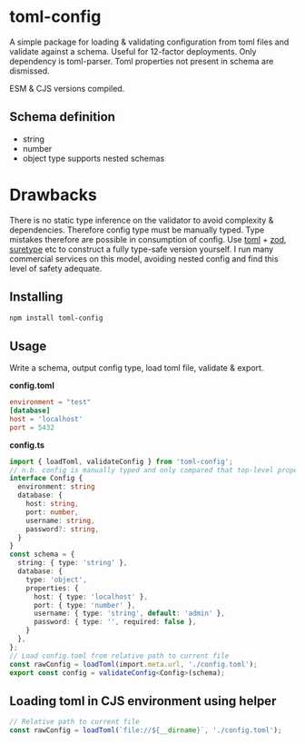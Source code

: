 # toml-config

A simple package for loading & validating configuration from toml files and validate against a schema. Useful for 12-factor deployments. Only dependency is toml-parser. Toml properties not present in schema are dismissed.

ESM & CJS versions compiled.

## Schema definition
- string
- number
- object type supports nested schemas

# Drawbacks
There is no static type inference on the validator to avoid complexity & dependencies. Therefore config type must be manually typed. Type mistakes therefore are possible in consumption of config. Use [toml](https://www.npmjs.com/package/toml) + [zod](https://zod.dev/), [suretype](https://github.com/grantila/suretype) etc to construct a fully type-safe version yourself. I run many commercial services on this model, avoiding nested config and find this level of safety adequate.

## Installing
```bash
npm install toml-config
```

## Usage
Write a schema, output config type, load toml file, validate & export.

**config.toml**
```toml
environment = "test"
[database]
host = 'localhost'
port = 5432
```

**config.ts**
```typescript
import { loadToml, validateConfig } from 'toml-config';
// n.b. config is manually typed and only compared that top-level properties are present.
interface Config {
  environment: string
  database: {
    host: string,
    port: number,
    username: string,
    password?: string,
  }
}
const schema = {
  string: { type: 'string' },
  database: {
    type: 'object',
    properties: {
      host: { type: 'localhost' },
      port: { type: 'number' },
      username: { type: 'string', default: 'admin' },
      password: { type: '', required: false },
    }
  },
};
// Load config.toml from relative path to current file
const rawConfig = loadToml(import.meta.url, './config.toml');
export const config = validateConfig<Config>(schema);
```

## Loading toml in CJS environment using helper

```typescript
// Relative path to current file
const rawConfig = loadToml(`file://${__dirname}`, './config.toml');
```
